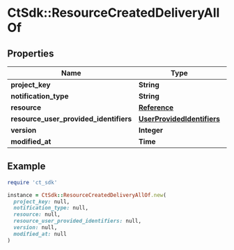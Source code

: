 # CtSdk::ResourceCreatedDeliveryAllOf

## Properties

| Name | Type | Description | Notes |
| ---- | ---- | ----------- | ----- |
| **project_key** | **String** |  | [optional] |
| **notification_type** | **String** |  | [optional] |
| **resource** | [**Reference**](Reference.md) |  | [optional] |
| **resource_user_provided_identifiers** | [**UserProvidedIdentifiers**](UserProvidedIdentifiers.md) |  | [optional] |
| **version** | **Integer** |  | [optional] |
| **modified_at** | **Time** |  | [optional] |

## Example

```ruby
require 'ct_sdk'

instance = CtSdk::ResourceCreatedDeliveryAllOf.new(
  project_key: null,
  notification_type: null,
  resource: null,
  resource_user_provided_identifiers: null,
  version: null,
  modified_at: null
)
```

